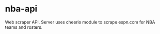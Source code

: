 # nba-api

Web scraper API. 
Server uses cheerio module to scrape espn.com for NBA teams and rosters. 
